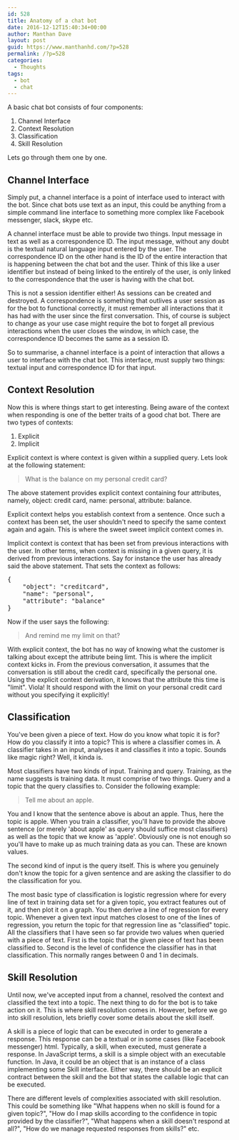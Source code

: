 ```yaml
---
id: 528
title: Anatomy of a chat bot
date: 2016-12-12T15:40:34+00:00
author: Manthan Dave
layout: post
guid: https://www.manthanhd.com/?p=528
permalink: /?p=528
categories:
  - Thoughts
tags:
  - bot
  - chat
---
```

A basic chat bot consists of four components:
<ol>
 	<li>Channel Interface</li>
 	<li>Context Resolution</li>
 	<li>Classification</li>
 	<li>Skill Resolution</li>
</ol>
Lets go through them one by one.
<h2>Channel Interface</h2>
Simply put, a channel interface is a point of interface used to interact with the bot. Since chat bots use text as an input, this could be anything from a simple command line interface to something more complex like Facebook messenger, slack, skype etc.

A channel interface must be able to provide two things. Input message in text as well as a correspondence ID. The input message, without any doubt is the textual natural language input entered by the user. The correspondence ID on the other hand is the ID of the entire interaction that is happening between the chat bot and the user. Think of this like a user identifier but instead of being linked to the entirely of the user, is only linked to the correspondence that the user is having with the chat bot.

This is not a session identifier either! As sessions can be created and destroyed. A correspondence is something that outlives a user session as for the bot to functional correctly, it must remember all interactions that it has had with the user since the first conversation. This, of course is subject to change as your use case might require the bot to forget all previous interactions when the user closes the window, in which case, the correspondence ID becomes the same as a session ID.

So to summarise, a channel interface is a point of interaction that allows a user to interface with the chat bot. This interface, must supply two things: textual input and correspondence ID for that input.
<h2>Context Resolution</h2>
Now this is where things start to get interesting. Being aware of the context when responding is one of the better traits of a good chat bot. There are two types of contexts:
<ol>
 	<li>Explicit</li>
 	<li>Implicit</li>
</ol>
Explicit context is where context is given within a supplied query. Lets look at the following statement:
<blockquote>What is the balance on my personal credit card?</blockquote>
The above statement provides explicit context containing four attributes, namely, object: credit card, name: personal, attribute: balance.

Explicit context helps you establish context from a sentence. Once such a context has been set, the user shouldn't need to specify the same context again and again. This is where the sweet sweet implicit context comes in.

Implicit context is context that has been set from previous interactions with the user. In other terms, when context is missing in a given query, it is derived from previous interactions. Say for instance the user has already said the above statement. That sets the context as follows:
<pre class="lang:default decode:true">{
    "object": "creditcard",
    "name": "personal",
    "attribute": "balance"
}</pre>
Now if the user says the following:
<blockquote>And remind me my limit on that?</blockquote>
With explicit context, the bot has no way of knowing what the customer is talking about except the attribute being limt. This is where the implicit context kicks in. From the previous conversation, it assumes that the conversation is still about the credit card, specifically the personal one. Using the explicit context derivation, it knows that the attribute this time is "limit". Viola! It should respond with the limit on your personal credit card without you specifying it explicitly!
<h2>Classification</h2>
You've been given a piece of text. How do you know what topic it is for? How do you classify it into a topic? This is where a classifier comes in. A classifier takes in an input, analyses it and classifies it into a topic. Sounds like magic right? Well, it kinda is.

Most classifiers have two kinds of input. Training and query. Training, as the name suggests is training data. It must comprise of two things. Query and a topic that the query classifies to. Consider the following example:
<blockquote>Tell me about an apple.</blockquote>
You and I know that the sentence above is about an apple. Thus, here the topic is apple. When you train a classifier, you'll have to provide the above sentence (or merely 'about apple' as query should suffice most classifiers) as well as the topic that we know as 'apple'. Obviously one is not enough so you'll have to make up as much training data as you can. These are known values.

The second kind of input is the query itself. This is where you genuinely don't know the topic for a given sentence and are asking the classifier to do the classification for you.

The most basic type of classification is logistic regression where for every line of text in training data set for a given topic, you extract features out of it, and then plot it on a graph. You then derive a line of regression for every topic. Whenever a given text input matches closest to one of the lines of regression, you return the topic for that regression line as "classified" topic. All the classifiers that I have seen so far provide two values when queried with a piece of text. First is the topic that the given piece of text has been classified to. Second is the level of confidence the classifier has in that classification. This normally ranges between 0 and 1 in decimals.
<h2>Skill Resolution</h2>
Until now, we've accepted input from a channel, resolved the context and classified the text into a topic. The next thing to do for the bot is to take action on it. This is where skill resolution comes in. However, before we go into skill resolution, lets briefly cover some details about the skill itself.

A skill is a piece of logic that can be executed in order to generate a response. This response can be a textual or in some cases (like Facebook messenger) html. Typically, a skill, when executed, must generate a response. In JavaScript terms, a skill is a simple object with an executable function. In Java, it could be an object that is an instance of a class implementing some Skill interface. Either way, there should be an explicit contract between the skill and the bot that states the callable logic that can be executed.

There are different levels of complexities associated with skill resolution. This could be something like "What happens when no skill is found for a given topic?", "How do I map skills according to the confidence in topic provided by the classifier?", "What happens when a skill doesn't respond at all?", "How do we manage requested responses from skills?" etc.